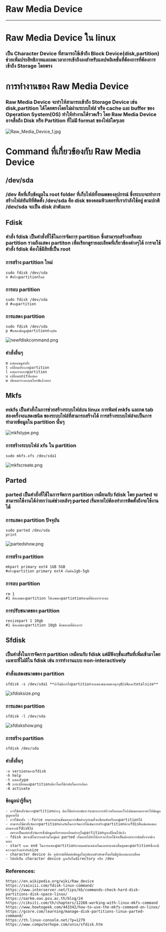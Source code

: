 Raw Media Device
===
---

# Raw Media Device ใน linux

### เป็น Character Device ที่สามารถใช้เข้าถึง Block Device(disk,partition) ช่วยเพิ่มประสิทธิภาพและลดเวลาการเข้าถึงลงสำหรับแอปพลิเคชั่นที่ต้องการที่ต้องการเข้าถึง Storage โดยตรง

# การทำงานของ Raw Media Device

### Raw Media Device จะทำให้สามารถเข้าถึง Storage Device เช่น disk,partition ได้โดยตรงโดยไม่ผ่านระบบไฟล์ หรือ cache และ buffer ของ Operation System(OS) ทำให้ทำงานได้รวดเร็ว โดย Raw Media Device อาจสื่อถึง Disk หรือ Partition ที่ไม่มี format ของไฟล์ใดๆเลย

![Raw_Media_Device_1.jpg](..%2Fassets%2Fimg%2Fmembers%2FRaw_Media_Device_1.jpg)

# Command ที่เกี่ยวข้องกับ Raw Media Device

## /dev/sda

### /dev คือที่เก็บข้อมูลใน root folder ที่เก็บไฟล์ทั้งหมดของอุปกรณ์ ซึ่งระบบจะทำการสร้างไฟล์ทันทีที่ติดตั้ง /dev/sda คือ disk ของคอมพิวเตอรที่เรากำลังใช้อยู่ ตามปกติ /dev/sda จะเป็น disk ลำดับแรก

## Fdisk

### คำสั่ง fdisk เป็นคำสั่งที่ใช้ในการจัดการ partition ซึ่งสามารถสร้างหรือลบ partition รวมถึงแสดง partiton เพื่อเรียกดูรายละเอียดที่เกี่ยวข้องต่างๆได้ การจะใช้คำสั่ง fdisk ต้องใช้มีสิทธิ์เป็น root

### การสร้าง partition ใหม่

    sudo fdisk /dev/sda 
    n #สร้างpartitionใหม่

### การลบ partition

    sudo fdisk /dev/sda 
    d #ลบpartition

### การแสดง partition

    sudo fdisk /dev/sda 
    p #แสดงข้อมูลpartitionปัจจุบัน

![newfdiskcommand.png](..%2Fassets%2Fimg%2Fmembers%2Fnewfdiskcommand.png)

### คำสั่งอื่นๆ

    m แสดงเมนูคำสั่ง
    t เปลื่ยนประเภทpartition
    l แสดงรายการpartition
    u เปลื่ยนunitที่แสดง
    w เขียนตารางลงบนไดรฟ์แล้วออก

## Mkfs

### mkfs เป็นคำสั่งในการช่วยสร้างระบบไฟล์บน linux การพิมพ์ mkfs และกด tab สองครั้งจะแสดงชนิด ของระบบไฟล์ที่สามารถสร้างได้ การสร้างระบบไฟล์จะเป็นการทำลายข้อมูลใน partition นั้นๆ

![mkfstype.png](..%2Fassets%2Fimg%2Fmembers%2Fmkfstype.png)

### การสร้างระบบไฟล์ xfs ใน partition

    sudo mkfs.xfs /dev/sda1

![mkfscreate.png](..%2Fassets%2Fimg%2Fmembers%2Fmkfscreate.png)

## Parted

### parted เป็นคำสั่งที่ใช้ในการจัดการ partition เหมือนกับ fdisk โดย parted จะสามารถใช้งานได้ง่ายกว่าแต่ช่วงหลังๆ parted เริ่มหายไปต้องทำการติดตั้งถึงจะใช้งานได้

### การแสดง partition ปัจจุบัน

    sudo parted /dev/sda
    print

![partedshow.png](..%2Fassets%2Fimg%2Fmembers%2Fpartedshow.png)

### การสร้าง partition

    mkpart primary ext4 1GB 5GB 
    #สร้างpartition primary ext4 เริ่มต้น1gb-5gb

### การลบ partition

    rm 1
    #1 คือเลขของpartition ใส่เลขของpartiotionตามที่ต้องการจะลบ

### การปรับขนาดของ partition

    resizepart 1 10gb
    #1 คือเลขของpartition 10gb คือขนาดที่ต้องการ

## Sfdisk

### เป็นคำสั่งในการจัดการ partition เหมือนกับ fdisk แต่มีฟังกฺชั่นเสริมที่เพิ่มเข้ามาโดยเฉพาะที่ไม่มีใน fdisk เช่น การทำงานแบบ non-interactively

### คำสั่งแสดงขนาดของ partition

    sfdisk -s /dev/sda1 **ถ้าไม่มีการใส่partitionจะแสดงขนาดของทุกๆdiskและtotalsize**

![sfdisksize.png](..%2Fassets%2Fimg%2Fmembers%2Fsfdisksize.png)

### การแสดง partition

    sfdisk -l /dev/sda

![sfdiskshow.png](..%2Fassets%2Fimg%2Fmembers%2Fsfdiskshow.png)

### การสร้าง partition

    sfdisk /dev/sda

### คำสั่งอื่นๆ

    -v versionของsfdisk
    -h help
    -t แสดงtype
    -N การเปลื่ยนแค่partitionเดียวโดยใช้ลำดับในการเลือก
    -A activate

### ข้อมูลน่ารู้อื่นๆ

    - การใช้คำสั่งจัดการpartitionต่างๆ ต้องใช้อย่างระมัดระวังเพราะการสร้าวหรือลบอะไรถ้าผิดพลาดอาจทำให้ข้อมูลสูญหายได้
    - การใช้คำสั่ง --force สามารถผ่านขั้นตอนการเช็คต่างๆก่อนที่จะเขียนทับหรือลบpartitionได้
    - สามารถใช้คำสั่งจัดการpartitionต่างกันในการจัดการได้เช่นการสร้างpartitionด้วยfdiskแต่แสดงผลผ่านทางsfdiskได้
      เพราะเป็นแค่คำสั่งจัดการซึ่งข้อมูลหรือรายละเอียดต่างๆในpartitionถูกเปลื่ยนไปแล้ว
    - fdisk มักจะมีในระบบส่วนใหญ่แต่ parted เริ่มหายไปทำให้การจะเรียกใช้จำเป็นต้องทำการติดตั้งจากข้างนอก
    - start และ end ในการแสดงpartitionกำหนดตำแหน่งเริ่มและตำแหน่งสิ้นสุดของpartitionซึ่งจะมีคววามกว้างเท่ากับsize
    - character device คือ อุปกรณ์ที่ติดต่อข้อมูลในรูปแบบตัวอักษรโดยไม่มีรูปแบบแบบบล็อค
    - ไฟล์ที่เป็น character device ถูกเก็บในdirectory หรือ /dev

### References:

    https://en.wikipedia.org/wiki/Raw_device
    https://saixiii.com/fdisk-linux-command/
    https://www.interserver.net/tips/kb/commands-check-hard-disk-partitions-disk-space-linux/
    https://oarkm.oas.psu.ac.th/blog/24
    https://ciksiti.com/th/chapters/12268-working-with-linux-mkfs-command
    https://www.howtogeek.com/443342/how-to-use-the-mkfs-command-on-linux/
    https://gcore.com/learning/manage-disk-partitions-linux-parted-command/
    https://th.linux-console.net/?p=1279
    https://www.computerhope.com/unix/sfdisk.htm